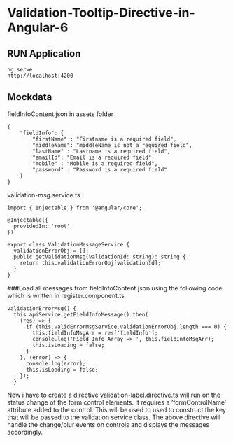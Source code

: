 # Validation-Tooltip-Directive-in-Angular-6

## RUN Application

```
ng serve
http://localhost:4200
```

## Mockdata
fieldInfoContent.json in assets folder

```
{
    "fieldInfo": {
        "firstName" : "Firstname is a required field",
        "middleName": "middleName is not a required field",
        "lastName" : "Lastname is a required field",
        "emailId": "Email is a required field",
        "mobile" : "Mobile is a required field",
        "password" : "Password is a required field"
    }
}
```

validation-msg.service.ts

```
import { Injectable } from '@angular/core';

@Injectable({
  providedIn: 'root'
})

export class ValidationMessageService {
  validationErrorObj = [];
  public getValidationMsg(validationId: string): string {
    return this.validationErrorObj[validationId];
  }
}
```

###Load all messages from fieldInfoContent.json using the following code which is written in register.component.ts

```
validationErrorMsg() {
  this.apiService.getFieldInfoMessage().then(
    (res) => {
      if (this.validErrorMsgService.validationErrorObj.length === 0) {
        this.fieldInfoMsgArr = res['fieldInfo'];
        console.log('Field Info Array => ', this.fieldInfoMsgArr);
        this.isLoading = false;
      }
    }, (error) => {
      console.log(error);
      this.isLoading = false;
    });
  }
  ```
  
Now i have to create a directive validation-label.directive.ts will run on the status change of the form control elements. It requires a ‘formControlName’ attribute added to the control. This will be used to used to construct the key that will be passed to the validation service class. The above directive will handle the change/blur events on controls and displays the messages accordingly.
